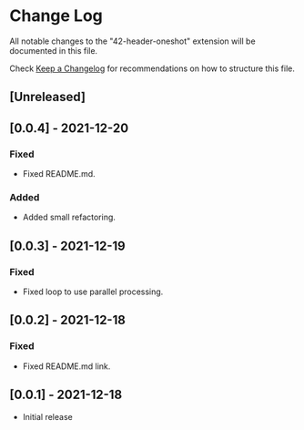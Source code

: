 # Change Log

All notable changes to the "42-header-oneshot" extension will be documented in this file.

Check [Keep a Changelog](http://keepachangelog.com/) for recommendations on how to structure this file.

## [Unreleased]

## [0.0.4] - 2021-12-20

### Fixed

- Fixed README.md.

### Added

- Added small refactoring.

## [0.0.3] - 2021-12-19

### Fixed

- Fixed loop to use parallel processing.

## [0.0.2] - 2021-12-18

### Fixed

- Fixed README.md link.

## [0.0.1] - 2021-12-18

- Initial release
